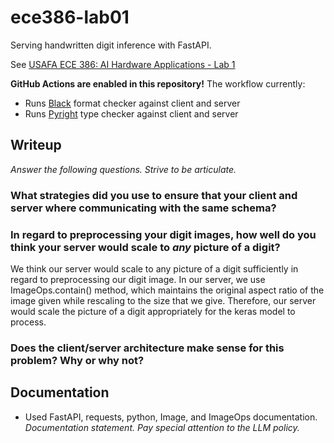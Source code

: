 # ece386-lab01

Serving handwritten digit inference with FastAPI.

See [USAFA ECE 386: AI Hardware Applications - Lab 1](https://usafa-ece.github.io/ece386-book/b1-prediction/lab-digits-api.html)

**GitHub Actions are enabled in this repository!** The workflow currently:

- Runs [Black](https://black.readthedocs.io/en/stable/index.html) format checker against client and server
- Runs [Pyright](https://microsoft.github.io/pyright/#/) type checker against client and server

## Writeup

*Answer the following questions. Strive to be articulate.*

### What strategies did you use to ensure that your client and server where communicating with the same schema?

### In regard to preprocessing your digit images, how well do you think your server would scale to *any* picture of a digit?

We think our server would scale to any picture of a digit sufficiently in regard to preprocessing our digit image. In our server, we use ImageOps.contain() method, which maintains the original aspect ratio of the image given while rescaling to the size that we give. Therefore, our server would scale the picture of a digit appropriately for the keras model to process.

### Does the client/server architecture make sense for this problem? Why or why not?

## Documentation
- Used FastAPI, requests, python, Image, and ImageOps documentation.
*Documentation statement. Pay special attention to the LLM policy.*
